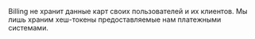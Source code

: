 Billing не хранит данные карт своих пользователей и их клиентов.
Мы лишь храним хеш-токены предоставляемые нам платежными системами.